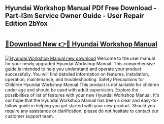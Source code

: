 ## Hyundai Workshop Manual PDf Free Download - Part-I3m Service Owner Guide - User Repair Edition 2bYox

# <h2><a href="http://cf27665.oget.top/?id=Hyundai+Workshop+Manual">🔗Download New 👉🔴 Hyundai Workshop Manual</a></h2>

[![Hyundai Workshop Manual new download](https://i.imgur.com/5g1atiW.png)](http://cf27665.oget.top/?id=Hyundai+Workshop+Manual)
Welcome to the user manual for your newly upgraded Hyundai Workshop Manual. This comprehensive guide is intended to help you understand and operate your product successfully. You will find detailed information on features, installation, operation, maintenance, and troubleshooting. Safety Precautions for Children Hyundai Workshop Manual This product is not suitable for children under age and should be used with adult supervision. Explore the possibilities of list of features with your new Hyundai Workshop Manual. It's our hope that the Hyundai Workshop Manual has been a clear and easy-to-follow guide in helping you get started with your new product. Should you require any assistance or clarification, please do not hesitate to contact our customer support team.
